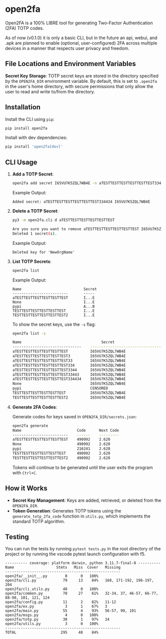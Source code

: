 # open2fa

Open2FA is a 100% LIBRE tool for generating Two-Factor Authentication (2FA) TOTP codes.

As of now (v0.1.0) it is only a basic CLI, but in the future an api, webui, and .apk are planned to enable (optional, user-configured) 2FA across multiple devices in a manner that respects user privacy and freedom.

## File Locations and Environment Variables

**Secret Key Storage**: TOTP secret keys are stored in the directory specified by the `OPEN2FA_DIR` environment variable. By default, this is set to `.open2fa` in the user's home directory, with secure permissions that only allow the user to read and write to/from the directory.

## Installation

Install the CLI using `pip`:

```bash
pip install open2fa
```

Install with dev dependencies:

```bash
pip install 'open2fa[dev]'
```

## CLI Usage

1. **Add a TOTP Secret**:

   ```bash
   open2fa add secret I65VU7K5ZQL7WB4E -n aTESTTESTTESTTESTTESTTEST334434
   ```

   Example Output:

   ```
   Added secret: aTESTTESTTESTTESTTESTTEST334434 I65VU7K5ZQL7WB4E
   ```

2. **Delete a TOTP Secret**:

   ```bash
   py3 -m open2fa.cli d aTESTTESTTESTTESTTESTTEST

   Are you sure you want to remove aTESTTESTTESTTESTTESTTEST I65VU7K5ZQL7WB4E? (y/n): y
   Deleted 1 secret(s).
   ```

   Example Output:

   ```
   Deleted key for 'NewOrgName'
   ```

3. **List TOTP Secrets**:

   ```bash
   open2fa list
   ```

   Example Output:

   ```
   Name                            Secret
   -------------------------       -----
   aTESTTESTTESTTESTTESTTEST       I...E
   None                            I...E
   pypi                            A...B
   TESTTESTTESTTESTTESTTEST        I...E
   TESTTESTTESTTESTTESTTEST2       I...E
   ```

   To show the secret keys, use the `-s` flag:

   ```bash
   open2fa list -s

   Name                                    Secret
   -------------------------------    --------------------------------
   aTESTTESTTESTTESTTESTTEST          I65VU7K5ZQL7WB4E
   aTESTTESTTESTTESTTESTTEST3         I65VU7K5ZQL7WB4E
   aTESTTESTTESTTESTTESTTEST33        I65VU7K5ZQL7WB4E
   aTESTTESTTESTTESTTESTTEST334       I65VU7K5ZQL7WB4E
   aTESTTESTTESTTESTTESTTEST3344      I65VU7K5ZQL7WB4E
   aTESTTESTTESTTESTTESTTEST33443     I65VU7K5ZQL7WB4E
   aTESTTESTTESTTESTTESTTEST334434    I65VU7K5ZQL7WB4E
   None                               I65VU7K5ZQL7WB4E
   pypi                               CENSORED
   TESTTESTTESTTESTTESTTEST           I65VU7K5ZQL7WB4E
   TESTTESTTESTTESTTESTTEST2          I65VU7K5ZQL7WB4E
   ```

4. **Generate 2FA Codes**:

   Generate codes for keys saved in `OPEN2FA_DIR/secrets.json`:

   ```bash
   open2fa generate
   Name                         Code      Next Code
   -------------------------    ------    ---------
   aTESTTESTTESTTESTTESTTEST    490992    2.620
   None                         490992    2.620
   pypi                         216241    2.620
   TESTTESTTESTTESTTESTTEST     490992    2.620
   TESTTESTTESTTESTTESTTEST2    490992    2.620
   ```

   Tokens will continue to be generated until the user exits the program with `Ctrl+C`.

## How it Works

- **Secret Key Management**: Keys are added, retrieved, or deleted from the `OPEN2FA_DIR`.
- **Token Generation**: Generates TOTP tokens using the `generate_totp_2fa_code` function in `utils.py`, which implements the standard TOTP algorithm.

## Testing

You can run the tests by running `pytest tests.py` in the root directory of the project
or by running the vscode pytest launch configuration with f5.

```
---------- coverage: platform darwin, python 3.11.7-final-0 ----------
Name                   Stmts   Miss  Cover   Missing
----------------------------------------------------
open2fa/__init__.py        0      0   100%
open2fa/cli.py            79     13    84%   168, 171-192, 196-197, 204
open2fa/cli_utils.py      40      0   100%
open2fa/common.py         70     27    61%   32-34, 37, 46-57, 66-77, 88-98, 101, 121, 124
open2fa/config.py         11      2    82%   11-12
open2fa/ex.py              3      1    67%   3
open2fa/main.py           55      4    93%   56-57, 90, 101
open2fa/msgs.py            4      0   100%
open2fa/totp.py           30      1    97%   24
open2fa/utils.py           3      0   100%
----------------------------------------------------
TOTAL                    295     48    84%
```
